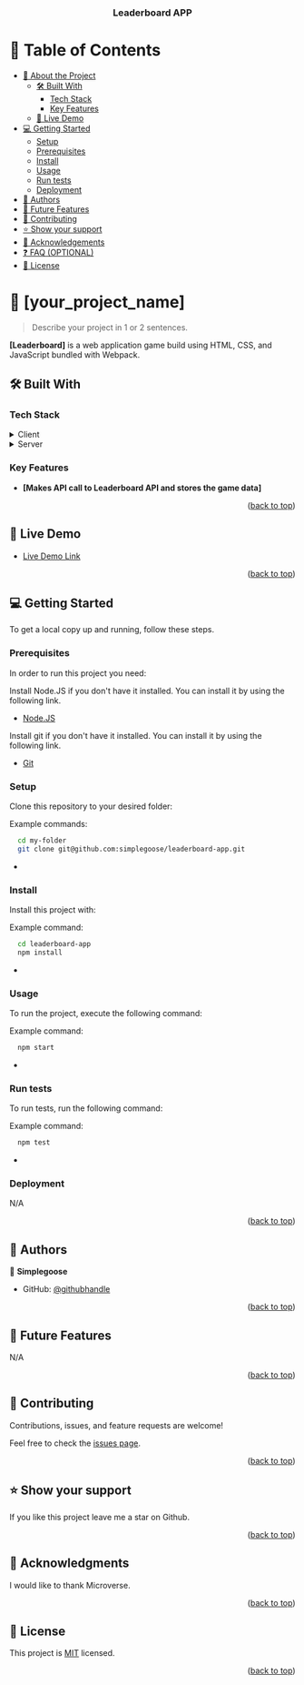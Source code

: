 <a name="readme-top"></a>

<div align="center">

  <h3><b>Leaderboard APP</b></h3>

</div>

<!-- TABLE OF CONTENTS -->

# 📗 Table of Contents

- [📖 About the Project](#about-project)
  - [🛠 Built With](#built-with)
    - [Tech Stack](#tech-stack)
    - [Key Features](#key-features)
  - [🚀 Live Demo](#live-demo)
- [💻 Getting Started](#getting-started)
  - [Setup](#setup)
  - [Prerequisites](#prerequisites)
  - [Install](#install)
  - [Usage](#usage)
  - [Run tests](#run-tests)
  - [Deployment](#triangular_flag_on_post-deployment)
- [👥 Authors](#authors)
- [🔭 Future Features](#future-features)
- [🤝 Contributing](#contributing)
- [⭐️ Show your support](#support)
- [🙏 Acknowledgements](#acknowledgements)
- [❓ FAQ (OPTIONAL)](#faq)
- [📝 License](#license)

<!-- PROJECT DESCRIPTION -->

# 📖 [your_project_name] <a name="about-project"></a>

> Describe your project in 1 or 2 sentences.

**[Leaderboard]** is a web application game build using HTML, CSS, and JavaScript bundled with Webpack.

## 🛠 Built With <a name="built-with"></a>

### Tech Stack <a name="tech-stack"></a>

<details>
  <summary>Client</summary>
  <ul>
    <li><a href="#">HTML</a></li>
  </ul>
  <ul>
    <li><a href="#">CSS</a></li>
  </ul>
  <ul>
    <li><a href="#">JavaScript</a></li>
  </ul>
</details>

<details>
  <summary>Server</summary>
  <ul>
    <li><a href="https://www.notion.so/Leaderboard-API-service-24c0c3c116974ac49488d4eb0267ade3">Leaderboard API</a></li>
  </ul>
</details>

<!-- Features -->

### Key Features <a name="key-features"></a>

- **[Makes API call to Leaderboard API and stores the game data]**

<p align="right">(<a href="#readme-top">back to top</a>)</p>

<!-- LIVE DEMO -->

## 🚀 Live Demo <a name="live-demo"></a>

- [Live Demo Link](https://simplegoose.github.io/leaderboard-app/)

<p align="right">(<a href="#readme-top">back to top</a>)</p>

<!-- GETTING STARTED -->

## 💻 Getting Started <a name="getting-started"></a>

To get a local copy up and running, follow these steps.

### Prerequisites

In order to run this project you need:

Install Node.JS if you don't have it installed. You can install it by using the following link.

- [Node.JS](https://nodejs.org/en/)

Install git if you don't have it installed. You can install it by using the following link.

- [Git](https://git-scm.com/)

### Setup

Clone this repository to your desired folder:


Example commands:

```sh
  cd my-folder
  git clone git@github.com:simplegoose/leaderboard-app.git
```
-

### Install

Install this project with:

Example command:

```sh
  cd leaderboard-app
  npm install
```
-

### Usage

To run the project, execute the following command:

Example command:

```sh
  npm start
```
-

### Run tests

To run tests, run the following command:

Example command:

```sh
  npm test
```
-

### Deployment

N/A

<p align="right">(<a href="#readme-top">back to top</a>)</p>

<!-- AUTHORS -->

## 👥 Authors <a name="authors"></a>

👤 **Simplegoose**

- GitHub: [@githubhandle](https://github.com/simplegoose)

<p align="right">(<a href="#readme-top">back to top</a>)</p>

<!-- FUTURE FEATURES -->

## 🔭 Future Features <a name="future-features"></a>

N/A

<p align="right">(<a href="#readme-top">back to top</a>)</p>

<!-- CONTRIBUTING -->

## 🤝 Contributing <a name="contributing"></a>

Contributions, issues, and feature requests are welcome!

Feel free to check the [issues page](../../issues/).

<p align="right">(<a href="#readme-top">back to top</a>)</p>

<!-- SUPPORT -->

## ⭐️ Show your support <a name="support"></a>

If you like this project leave me a star on Github.

<p align="right">(<a href="#readme-top">back to top</a>)</p>

<!-- ACKNOWLEDGEMENTS -->

## 🙏 Acknowledgments <a name="acknowledgements"></a>

I would like to thank Microverse.

<p align="right">(<a href="#readme-top">back to top</a>)</p>

<!-- LICENSE -->

## 📝 License <a name="license"></a>

This project is [MIT](./MIT.md) licensed.

<p align="right">(<a href="#readme-top">back to top</a>)</p>
